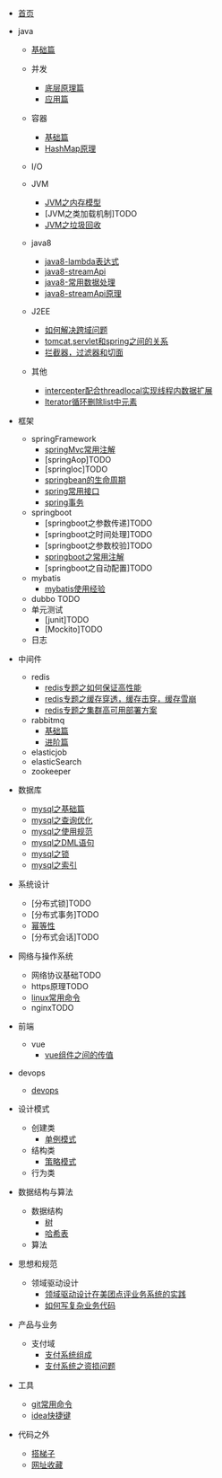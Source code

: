 * [首页](README.md)  
* java

    * [基础篇](./docs/java/基础/基础.md)  
    * 并发

        * [底层原理篇](/docs/java/并发/底层原理篇.md)
        * [应用篇](/docs/java/并发/应用篇.md)

    * 容器

        * [基础篇](/docs/java/容器/基础篇.md)
        * [HashMap原理](/docs/java/容器/HashMap原理.md)

    * I/O
    * JVM

        * [JVM之内存模型](/docs/java/JVM/JVM之内存模型.md)
        * [JVM之类加载机制]TODO
        * [JVM之垃圾回收](/docs/java/JVM/JVM之垃圾回收算法.md)

    * java8

        * [java8-lambda表达式](/docs/java/java8/java8-lambda表达式.md)
        * [java8-streamApi](/docs/java/java8/java8-streamApi.md)
        * [java8-常用数据处理](/docs/java/java8/java8-常用数据处理.md)
        * [java8-streamApi原理](/docs/java/java8/浅谈javaStreamApi原理.md)

    * J2EE

        * [如何解决跨域问题](https://juejin.im/post/5c23993de51d457b8c1f4ee1)
        * [tomcat,servlet和spring之间的关系](https://www.cnblogs.com/shawshawwan/p/9002126.html)
        * [拦截器，过滤器和切面](https://blog.csdn.net/fly910905/docs/details/86537648)
    * 其他

        * [intercepter配合threadlocal实现线程内数据扩展](/docs/java/其他/intercepter-and-threadlocal.md)
        * [Iterator循环删除list中元素](/docs/java/其他/Iterator循环删除list中元素.md)
* 框架

    * springFramework
        * [springMvc常用注解](/docs/框架/springFramework/springMvc常用注解.md)
        * [springAop]TODO
        * [springIoc]TODO
        * [springbean的生命周期](/docs/框架/springFramework/springbean的生命周期.md)
        * [spring常用接口](/docs/框架/springFramework/spring常用接口.md)
        * [spring事务](/docs/框架/springFramework/spring事务.md)
    * springboot
        * [springboot之参数传递]TODO
        * [springboot之时间处理]TODO
        * [springboot之参数校验]TODO
        * [springboot之常用注解](/docs/框架/springboot/springboot之常用注解.md)
        * [springboot之自动配置]TODO
    * mybatis
        * [mybatis使用经验](/docs/框架/mybatis/mybatis使用经验.md)
    * dubbo TODO
    * 单元测试
        * [junit]TODO
        * [Mockito]TODO
    * 日志
* 中间件
    * redis
        * [redis专题之如何保证高性能](/docs/中间件/redis/redis专题之如何保证高性能.md)
        * [redis专题之缓存穿透，缓存击穿，缓存雪崩](/docs/中间件/redis/redis专题之缓存穿透，缓存击穿，缓存雪崩.md)
        * [redis专题之集群高可用部署方案](/docs/中间件/redis/redis专题之集群高可用部署方案.md)
    * rabbitmq
        * [基础篇](/docs/中间件/rabbitmq/基础篇.md)
        * [进阶篇](/docs/中间件/rabbitmq/进阶篇.md)
    * elasticjob
    * elasticSearch
    * zookeeper
* 数据库
    * [mysql之基础篇](/docs/数据库/mysql之基础篇.md)
    * [mysql之查询优化](/docs/数据库/mysql之查询优化.md)
    * [mysql之使用规范](/docs/数据库/mysql之使用规范.md)
    * [mysql之DML语句](/docs/数据库/mysql之DML语句.md)
    * [mysql之锁](/docs/数据库/mysql之锁.md)
    * [mysql之索引](/docs/数据库/mysql之索引.md)
* 系统设计
    * [分布式锁]TODO
    * [分布式事务]TODO
    * [幂等性](/docs/系统设计/幂等性.md)
    * [分布式会话]TODO
* 网络与操作系统    
    * 网络协议基础TODO
    * https原理TODO
    * [linux常用命令](/docs/网络与操作系统/linux常用命令.md)
    * nginxTODO

* 前端
    * vue
        * [vue组件之间的传值](/docs/前端/vue组件之间的传值.md)

* devops
    * [devops](/docs/devops/devops.md)

* 设计模式
    * 创建类
        * [单例模式](/docs/设计模式/创建类/单例模式.md)
    * 结构类
        * [策略模式](/docs/设计模式/结构类/策略模式.md)
    * 行为类

* 数据结构与算法
    * 数据结构
        * [树](https://www.cnblogs.com/maybe2030/p/4732377.html)
        * [哈希表](https://www.cnblogs.com/maybe2030/p/4719267.html)
    * 算法
* 思想和规范
    * 领域驱动设计
        * [领域驱动设计在美团点评业务系统的实践](https://yq.aliyun.com/docss/319159?utm_content=m_38302)
        * [如何写复杂业务代码](https://yq.aliyun.com/articles/712581?spm=a2c4e.11155435.0.0.7c0d1500X9Q5mO)
* 产品与业务
    * 支付域
        * [支付系统组成](/docs/产品和业务/支付系统组成.md)
        * [支付系统之资损问题](/docs/产品和业务/支付系统之资损问题.md)
* 工具
    * [git常用命令](/docs/工具/git常用命令.md)
    * [idea快捷键](/docs/工具/idea快捷键.md)

* 代码之外
    * [搭梯子](/docs/代码之外/搭梯子.md)
    * [网址收藏](/docs/others/网址收藏.md)



